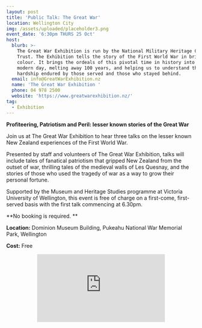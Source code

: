 ```yaml
---
layout: post
title: 'Public Talk: The Great War'
location: Wellington City
img: /assets/uploaded/placeholder3.png
event_date: '6:30pm THURS 25 Oct'
host:
  blurb: >-
    The Great War Exhibition is run by the National Military Heritage Charitable
    Trust. The Exhibition tells the story of the First World War in brilliant
    colour. It brings the ordeals of this pivotal time in history into the
    modern day, melting away 100 years, and helping us to understand the
    hardship endured by those served and those who stayed behind.
  email: info@GreatWarExhibition.nz
  name: 'The Great War Exhibition '
  phone: 04 978 2500
  website: 'https://www.greatwarexhibition.nz/'
tag:
  - Exhibition
---
```

**Profiteering, Patriotism and Peril: lesser known stories of the Great War**

Join us at The Great War Exhibition to hear three talks on the lesser known New Zealand experiences of the First World War. 

Presented by staff and volunteers of The Great War Exhibition, talks will include tales of fanatical patriotism that gripped New Zealand from the outset of war, thrilling tales of the medieval walls of Les Quesnay, and the stories of those who used the tragedy of war as a way to grow their personal fortune. 

Supported by the Museum and Heritage Studies programme at Victoria University of Wellington, this event is free of charge on a first-come, first-served basis with the first talk commencing at 6.30pm.

**No booking is required.**

**Location:** Dominion Museum Building, Pukeahu National War Memorial Park, Wellington

**Cost:** Free

<center><iframe src="https://www.facebook.com/plugins/page.php?href=https%3A%2F%2Fwww.facebook.com%2FGreatWarExhibition%2F&tabs=header&width=340&height=180&small_header=false&adapt_container_width=true&hide_cover=false&show_facepile=false&appId" width="340" height="180" style="border:none;overflow:hidden" scrolling="no" frameborder="0" allowTransparency="true" allow="encrypted-media"></iframe></center>
